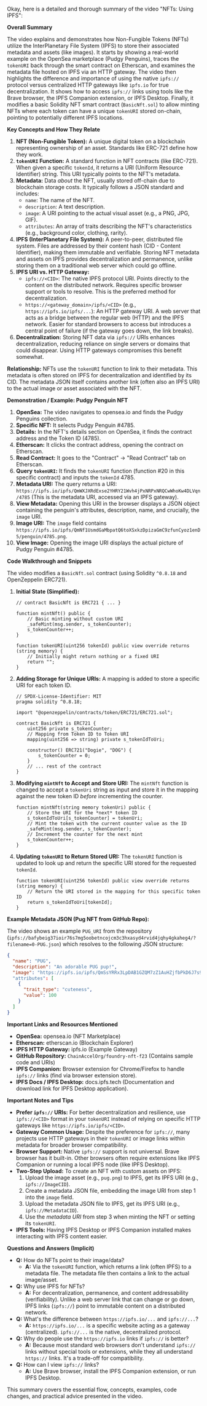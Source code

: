 Okay, here is a detailed and thorough summary of the video "NFTs: Using IPFS":

**Overall Summary**

The video explains and demonstrates how Non-Fungible Tokens (NFTs) utilize the InterPlanetary File System (IPFS) to store their associated metadata and assets (like images). It starts by showing a real-world example on the OpenSea marketplace (Pudgy Penguins), traces the `tokenURI` back through the smart contract on Etherscan, and examines the metadata file hosted on IPFS via an HTTP gateway. The video then highlights the difference and importance of using the native `ipfs://` protocol versus centralized HTTP gateways like `ipfs.io` for true decentralization. It shows how to access `ipfs://` links using tools like the Brave browser, the IPFS Companion extension, or IPFS Desktop. Finally, it modifies a basic Solidity NFT smart contract (`BasicNft.sol`) to allow minting NFTs where each token can have a unique `tokenURI` stored on-chain, pointing to potentially different IPFS locations.

**Key Concepts and How They Relate**

1.  **NFT (Non-Fungible Token):** A unique digital token on a blockchain representing ownership of an asset. Standards like ERC-721 define how they work.
2.  **`tokenURI` Function:** A standard function in NFT contracts (like ERC-721). When given a specific `tokenId`, it returns a URI (Uniform Resource Identifier) string. This URI typically points to the NFT's metadata.
3.  **Metadata:** Data *about* the NFT, usually stored off-chain due to blockchain storage costs. It typically follows a JSON standard and includes:
    *   `name`: The name of the NFT.
    *   `description`: A text description.
    *   `image`: A URI pointing to the actual visual asset (e.g., a PNG, JPG, GIF).
    *   `attributes`: An array of traits describing the NFT's characteristics (e.g., background color, clothing, rarity).
4.  **IPFS (InterPlanetary File System):** A peer-to-peer, distributed file system. Files are addressed by their content hash (CID - Content Identifier), making them immutable and verifiable. Storing NFT metadata and assets on IPFS provides decentralization and permanence, unlike storing them on a traditional web server which could go offline.
5.  **IPFS URI vs. HTTP Gateway:**
    *   `ipfs://<CID>`: The native IPFS protocol URI. Points directly to the content on the distributed network. Requires specific browser support or tools to resolve. This is the preferred method for decentralization.
    *   `https://<gateway_domain>/ipfs/<CID>` (e.g., `https://ipfs.io/ipfs/...`): An HTTP gateway URI. A web server that acts as a bridge between the regular web (HTTP) and the IPFS network. Easier for standard browsers to access but introduces a central point of failure (if the gateway goes down, the link breaks).
6.  **Decentralization:** Storing NFT data via `ipfs://` URIs enhances decentralization, reducing reliance on single servers or domains that could disappear. Using HTTP gateways compromises this benefit somewhat.

**Relationship:** NFTs use the `tokenURI` function to link to their metadata. This metadata is often stored on IPFS for decentralization and identified by its CID. The metadata JSON itself contains another link (often also an IPFS URI) to the actual image or asset associated with the NFT.

**Demonstration / Example: Pudgy Penguin NFT**

1.  **OpenSea:** The video navigates to opensea.io and finds the Pudgy Penguins collection.
2.  **Specific NFT:** It selects Pudgy Penguin #4785.
3.  **Details:** In the NFT's details section on OpenSea, it finds the contract address and the Token ID (4785).
4.  **Etherscan:** It clicks the contract address, opening the contract on Etherscan.
5.  **Read Contract:** It goes to the "Contract" -> "Read Contract" tab on Etherscan.
6.  **Query `tokenURI`:** It finds the `tokenURI` function (function #20 in this specific contract) and inputs the `tokenId` 4785.
7.  **Metadata URI:** The query returns a URI: `https://ipfs.io/ipfs/QmWXJXRdExse2YHRY21Wvh4jPxNRPxNRQCwWhoKw4DLVqn/4785` (This is the metadata URI, accessed via an IPFS gateway).
8.  **View Metadata:** Opening this URI in the browser displays a JSON object containing the penguin's attributes, description, name, and crucially, the `image` URI.
9.  **Image URI:** The `image` field contains `https://ipfs.io/ipfs/QmNf1UsmdGaMbpatQ6toXSxkzDpizaGmC9zfunCyoz1enD5/penguin/4785.png`.
10. **View Image:** Opening the image URI displays the actual picture of Pudgy Penguin #4785.

**Code Walkthrough and Snippets**

The video modifies a `BasicNft.sol` contract (using Solidity `^0.8.18` and OpenZeppelin ERC721).

1.  **Initial State (Simplified):**
    ```solidity
    // contract BasicNft is ERC721 { ... }

    function mintNft() public {
        // Basic minting without custom URI
        _safeMint(msg.sender, s_tokenCounter);
        s_tokenCounter++;
    }

    function tokenURI(uint256 tokenId) public view override returns (string memory) {
        // Initially might return nothing or a fixed URI
        return "";
    }
    ```

2.  **Adding Storage for Unique URIs:** A mapping is added to store a specific URI for each token ID.
    ```solidity
    // SPDX-License-Identifier: MIT
    pragma solidity ^0.8.18;

    import "@openzeppelin/contracts/token/ERC721/ERC721.sol";

    contract BasicNft is ERC721 {
        uint256 private s_tokenCounter;
        // Mapping from Token ID to Token URI
        mapping(uint256 => string) private s_tokenIdToUri;

        constructor() ERC721("Dogie", "DOG") {
            s_tokenCounter = 0;
        }
        // ... rest of the contract
    }
    ```

3.  **Modifying `mintNft` to Accept and Store URI:** The `mintNft` function is changed to accept a `tokenUri` string as input and store it in the mapping against the new token ID *before* incrementing the counter.
    ```solidity
    function mintNft(string memory tokenUri) public {
        // Store the URI for the *next* token ID
        s_tokenIdToUri[s_tokenCounter] = tokenUri;
        // Mint the token with the current counter value as the ID
        _safeMint(msg.sender, s_tokenCounter);
        // Increment the counter for the next mint
        s_tokenCounter++;
    }
    ```

4.  **Updating `tokenURI` to Return Stored URI:** The `tokenURI` function is updated to look up and return the specific URI stored for the requested `tokenId`.
    ```solidity
    function tokenURI(uint256 tokenId) public view override returns (string memory) {
        // Return the URI stored in the mapping for this specific token ID
        return s_tokenIdToUri[tokenId];
    }
    ```

**Example Metadata JSON (Pug NFT from GitHub Repo):**

The video shows an example `PUG_URI` from the repository (`ipfs://bafybeig37ioir76s7mg5oobetncojcm3c3hxasyd4rvid4jqhy4gkaheg4/?filename=0-PUG.json`) which resolves to the following JSON structure:

```json
{
  "name": "PUG",
  "description": "An adorable PUG pup!",
  "image": "https://ipfs.io/ipfs/QmSsYRRx3LpDAB1GZQM7zZ1AuHZjfbPkD6J7s9r41xu1mf8/?filename=pug.png", // Note: uses gateway here
  "attributes": [
    {
      "trait_type": "cuteness",
      "value": 100
    }
  ]
}
```

**Important Links and Resources Mentioned**

*   **OpenSea:** opensea.io (NFT Marketplace)
*   **Etherscan:** etherscan.io (Blockchain Explorer)
*   **IPFS HTTP Gateway:** ipfs.io (Example Gateway)
*   **GitHub Repository:** `ChainAccelOrg/foundry-nft-f23` (Contains sample code and URIs)
*   **IPFS Companion:** Browser extension for Chrome/Firefox to handle `ipfs://` links (find via browser extension store).
*   **IPFS Docs / IPFS Desktop:** docs.ipfs.tech (Documentation and download link for IPFS Desktop application).

**Important Notes and Tips**

*   **Prefer `ipfs://` URIs:** For better decentralization and resilience, use `ipfs://<CID>` format in your `tokenURI` instead of relying on specific HTTP gateways like `https://ipfs.io/ipfs/<CID>`.
*   **Gateway Common Usage:** Despite the preference for `ipfs://`, many projects use HTTP gateways in their `tokenURI` or image links within metadata for broader browser compatibility.
*   **Browser Support:** Native `ipfs://` support is not universal. Brave browser has it built-in. Other browsers often require extensions like IPFS Companion or running a local IPFS node (like IPFS Desktop).
*   **Two-Step Upload:** To create an NFT with custom assets on IPFS:
    1.  Upload the image asset (e.g., `pug.png`) to IPFS, get its IPFS URI (e.g., `ipfs://ImageCID`).
    2.  Create a metadata JSON file, embedding the image URI from step 1 into the `image` field.
    3.  Upload the metadata JSON file to IPFS, get its IPFS URI (e.g., `ipfs://MetadataCID`).
    4.  Use the *metadata URI* from step 3 when minting the NFT or setting its `tokenURI`.
*   **IPFS Tools:** Having IPFS Desktop or IPFS Companion installed makes interacting with IPFS content easier.

**Questions and Answers (Implicit)**

*   **Q:** How do NFTs point to their image/data?
    *   **A:** Via the `tokenURI` function, which returns a link (often IPFS) to a metadata file. The metadata file then contains a link to the actual image/asset.
*   **Q:** Why use IPFS for NFTs?
    *   **A:** For decentralization, permanence, and content addressability (verifiability). Unlike a web server link that can change or go down, IPFS links (`ipfs://`) point to immutable content on a distributed network.
*   **Q:** What's the difference between `https://ipfs.io/...` and `ipfs://...`?
    *   **A:** `https://ipfs.io/...` is a specific website acting as a gateway (centralized). `ipfs://...` is the native, decentralized protocol.
*   **Q:** Why do people use the `https://ipfs.io` links if `ipfs://` is better?
    *   **A:** Because most standard web browsers don't understand `ipfs://` links without special tools or extensions, while they all understand `https://` links. It's a trade-off for compatibility.
*   **Q:** How can I view `ipfs://` links?
    *   **A:** Use Brave browser, install the IPFS Companion extension, or run IPFS Desktop.

This summary covers the essential flow, concepts, examples, code changes, and practical advice presented in the video.
